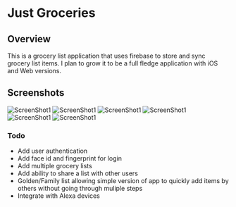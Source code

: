 # Just Groceries

## Overview

This is a grocery list application that uses firebase to store and sync grocery list items.  I plan to grow it to be a full fledge application with iOS and Web versions.

## Screenshots

![ScreenShot1](JustGroceries/images/IMG_0765.jpg)
![ScreenShot1](JustGroceries/images/IMG_0766.jpg)
![ScreenShot1](JustGroceries/images/IMG_0767.jpg)
![ScreenShot1](JustGroceries/images/IMG_0768.jpg)
![ScreenShot1](JustGroceries/images/IMG_0769.jpg)
![ScreenShot1](JustGroceries/images/IMG_0770.jpg)

### Todo
* Add user authentication
* Add face id and fingerprint for login
* Add multiple grocery lists
* Add ability to share a list with other users
* Golden/Family list allowing simple version of app to quickly add items by others without going through muliple steps
* Integrate with Alexa devices
